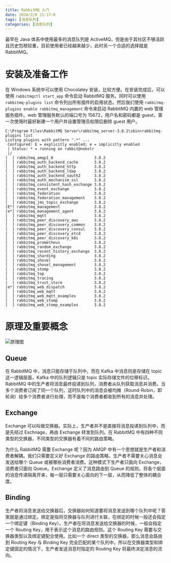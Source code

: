 ```yaml
---
title: RabbitMQ 入门
date: 2020/2/8 21:17:0
tags: [消息队列]
categories: [消息队列]
---
```


最早在 Java 体系中使用最多的消息队列是 ActiveMQ，但是由于其社区不够活跃且历史包袱较重，目前使用者已经越来越少，此时另一个合适的选择就是 RabbitMQ。

<!--more-->

# 安装及准备工作
在 Windows 系统中可以使用 Chocolatey 安装，比较方便。在安装完成后，可以使用 `rabbitmqctl start_app` 命令启动 RabbitMQ 服务。同时可以使用 `rabbitmq-plugins list` 命令列出所有插件的启用状态。然后我们使用 `rabbitmq-plugins enable rabbitmq_management` 命令来启动 RabbitMQ 内置的 web 管理服务插件。web 管理服务默认的端口号为 15672，用户名和密码都是 guest，第一次使用时最好新建一个用户并设置管理员权限后删除 guest 用户。

```
C:\Program Files\RabbitMQ Server\rabbitmq_server-3.8.2\sbin>rabbitmq-plugins list
Listing plugins with pattern ".*" ...
 Configured: E = explicitly enabled; e = implicitly enabled
 | Status: * = running on rabbit@nekolr
 |/
[  ] rabbitmq_amqp1_0                  3.8.2
[  ] rabbitmq_auth_backend_cache       3.8.2
[  ] rabbitmq_auth_backend_http        3.8.2
[  ] rabbitmq_auth_backend_ldap        3.8.2
[  ] rabbitmq_auth_backend_oauth2      3.8.2
[  ] rabbitmq_auth_mechanism_ssl       3.8.2
[  ] rabbitmq_consistent_hash_exchange 3.8.2
[  ] rabbitmq_event_exchange           3.8.2
[  ] rabbitmq_federation               3.8.2
[  ] rabbitmq_federation_management    3.8.2
[  ] rabbitmq_jms_topic_exchange       3.8.2
[E*] rabbitmq_management               3.8.2
[e*] rabbitmq_management_agent         3.8.2
[  ] rabbitmq_mqtt                     3.8.2
[  ] rabbitmq_peer_discovery_aws       3.8.2
[  ] rabbitmq_peer_discovery_common    3.8.2
[  ] rabbitmq_peer_discovery_consul    3.8.2
[  ] rabbitmq_peer_discovery_etcd      3.8.2
[  ] rabbitmq_peer_discovery_k8s       3.8.2
[  ] rabbitmq_prometheus               3.8.2
[  ] rabbitmq_random_exchange          3.8.2
[  ] rabbitmq_recent_history_exchange  3.8.2
[  ] rabbitmq_sharding                 3.8.2
[  ] rabbitmq_shovel                   3.8.2
[  ] rabbitmq_shovel_management        3.8.2
[  ] rabbitmq_stomp                    3.8.2
[  ] rabbitmq_top                      3.8.2
[  ] rabbitmq_tracing                  3.8.2
[  ] rabbitmq_trust_store              3.8.2
[e*] rabbitmq_web_dispatch             3.8.2
[  ] rabbitmq_web_mqtt                 3.8.2
[  ] rabbitmq_web_mqtt_examples        3.8.2
[  ] rabbitmq_web_stomp                3.8.2
[  ] rabbitmq_web_stomp_examples       3.8.2
```

# 原理及重要概念
![原理图](https://cdn.jsdelivr.net/gh/nekolr/image-hosting@202002092141/2020/02/09/NQY.png)

## Queue
在 RabbitMQ 中，消息只能存储于队列中，而在 Kafka 中消息则是存储在 topic 这一逻辑层面，Kafka 中的队列逻辑只是 topic 实际存储文件的位移标识。RabbitMQ 中的生产者将消息最终投递到队列，消费者从队列获取消息并消费。当多个消费者订阅了同一个队列，这时队列中的消息会被均摊（Round-Robin，即轮询）给多个消费者进行处理，而不是每个消费者都收到所有的消息并处理。

## Exchange
Exchange 可以叫做交换器。实际上，生产者并不是直接将消息投递到队列中，而是先经过 Exchnage，再由 Exchange 转发到队列。在 RabbitMQ 中有四种不同类型的交换器，不同类型的交换器有着不同的路由策略。

为什么 RabbitMQ 需要 Exchange 呢？因为 AMQP 中有一个思想就是生产者和消费者解耦。我们只需要定义好 Exchange 的路由策略，生产者不需要关心消息会发送给哪个 Queue 或被哪些消费者消费。这种模式下生产者只面向 Exchange，消费者只面向 Queue。Exchange 定义了消息路由到 Queue 的规则，将各个层面的消息传递隔离开来，每一层只需要关心面向的下一层，从而降低了整体的耦合度。

## Binding
生产者将消息发送给交换器后，交换器如何知道要将消息发送到哪个队列中呢？答案就是通过绑定。绑定是指将交换器与队列进行关联，在绑定的时候一般还会指定一个绑定键（Binding Key）。生产者在将消息发送给交换器的时候，一般会指定一个 Routing Key，用于表示这个消息的路由规则。这个 Routing Key 需要与交换器类型以及绑定键配合使用。比如一个 direct 类型的交换器，那么消息会路由到 Routing Key 与 Binding Key 完全匹配的某个队列中。所以在交换器类型和绑定键固定的情况下，生产者发送消息时指定的 Routing Key 将最终决定消息的流向。


